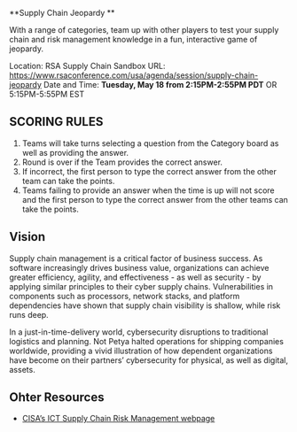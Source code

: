 **Supply Chain Jeopardy **

With a range of categories, team up with other players to test your supply chain and risk management knowledge in a fun, interactive game of jeopardy.

Location: RSA Supply Chain Sandbox 
URL: https://www.rsaconference.com/usa/agenda/session/supply-chain-jeopardy
Date and Time: **Tuesday, May 18 from 2:15PM-2:55PM PDT** OR 5:15PM-5:55PM EST

## SCORING RULES
1. Teams will take turns selecting a question from the Category board as well as providing the answer. 
2. Round is over if the Team provides the correct answer.
3. If incorrect, the first person to type the correct answer from the other team can take the points.
4. Teams failing to provide an answer when the time is up will not score and the first person to type the correct answer from the other teams can take the points.

## Vision

Supply chain management is a critical factor of business success. As software increasingly drives business value, organizations can achieve greater efficiency, agility, and effectiveness - as well as security - by applying similar principles to their cyber supply chains. Vulnerabilities in components such as processors, network stacks, and platform dependencies have shown that supply chain visibility is shallow, while risk runs deep.

In a just-in-time-delivery world, cybersecurity disruptions to traditional logistics and planning. Not Petya halted operations for shipping companies worldwide, providing a vivid illustration of how dependent organizations have become on their partners’ cybersecurity for physical, as well as digital, assets.


## Ohter Resources
* [CISA’s ICT Supply Chain Risk Management webpage](https://www.cisa.gov/supply-chain)

